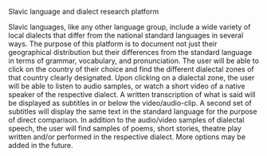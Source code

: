 Slavic language and dialect research platform


Slavic languages, like any other language group, include a wide variety of local dialects that differ from the national standard languages in several ways. 
The purpose of this platform is to document not just their geographical distribution but their differences from the standard language in terms of grammar, vocabulary, and pronunciation. 
The user will be able to click on the country of their choice and find the different dialectal zones of that country clearly designated. 
Upon clicking on a dialectal zone, the user will be able to listen to audio samples, or watch a short video of a native speaker of the respective dialect. 
A written transcription of what is said will be displayed as subtitles in or below the video/audio-clip. 
A second set of subtitles will display the same text in the standard language for the purpose of direct comparison.
In addition to the audio/video samples of dialectal speech, the user will find samples of poems, short stories, theatre play written and/or performed in the respective dialect. 
More options may be added in the future.
